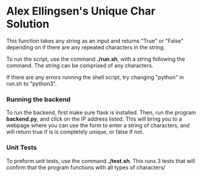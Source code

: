 # Alex Ellingsen's Unique Char Solution

This function takes any string as an input and returns "True" or "False" depending on if there are any repeated characters in the string.

To run the script, use the command **./run.sh**, with a string following the command. The string can be comprised of any characters.

If there are any errors running the shell script, try changing "python" in run.sh to "python3".

### Running the backend
To run the backend, first make sure flask is installed. Then, run the program **backend.py**, and click on the IP address listed. This will bring you to a webpage where you can use the form to enter a string of characters, and will return true if is is completely
unique, or false if not.

### Unit Tests
To preform unit tests, use the command **./test.sh**. This runs 3 tests that will confirm that the program functions with all types of characters/